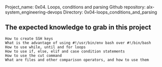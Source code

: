 Project_name: 0x04. Loops, conditions and parsing
Github repository: alx-system_engineering-devops
Directory: 0x04-loops_conditions_and_parsing


The expected knowledge to grab in this project
----------------------------------------------
    How to create SSH keys
    What is the advantage of using #!/usr/bin/env bash over #!/bin/bash
    How to use while, until and for loops
    How to use if, else, elif and case condition statements
    How to use the cut command
    What are files and other comparison operators, and how to use them


